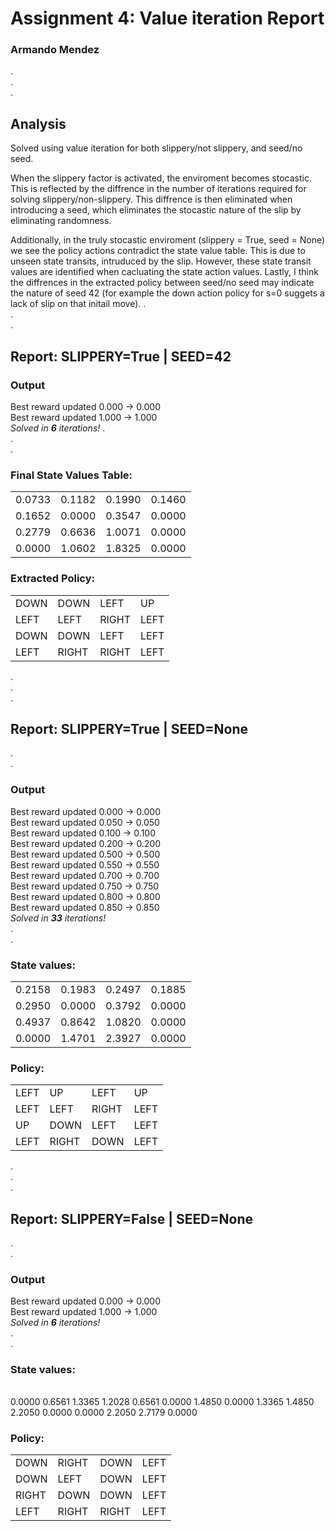 # Assignment 4: Value iteration Report
### Armando Mendez
.  
.  
.  

## Analysis

Solved using value iteration for both slippery/not slippery, and seed/no seed.

When the slippery factor is activated, the enviroment becomes stocastic. This is reflected by the diffrence in the number of iterations required for solving slippery/non-slippery.
This diffrence is then eliminated when introducing a seed, which eliminates the stocastic nature of the slip by eliminating randomness. 

Additionally, in the truly stocastic enviroment (slippery = True, seed = None) we see the policy  actions contradict the state value table. This is due to unseen state transits, intruduced by the slip. However, these state transit values are identified when cacluating the state action values. Lastly, I think the diffrences in the extracted policy between seed/no seed may indicate the nature of seed 42 (for example the down action policy for s=0 suggets a lack of slip on that initail move).
.  
.  
.  

## Report: SLIPPERY=True | SEED=42

### Output

Best reward updated 0.000 -> 0.000  
Best reward updated 1.000 -> 1.000  
*Solved in **6** iterations!* .  
.  
.  

### Final State Values Table:
|       |       |       |       |
|-------|-------|-------|--------|
| 0.0733 | 0.1182 | 0.1990 | 0.1460 |
| 0.1652 | 0.0000 | 0.3547 | 0.0000 |
| 0.2779 | 0.6636 | 1.0071 | 0.0000 |
| 0.0000 | 1.0602 | 1.8325 | 0.0000 |

### Extracted Policy:

|       |       |       |       |
|-------|-------|-------|--------|
 DOWN  | DOWN  | LEFT  | UP    |
 LEFT  | LEFT  | RIGHT | LEFT  |
 DOWN  | DOWN  | LEFT  | LEFT  |
 LEFT  | RIGHT | RIGHT | LEFT  |



.  
.  
.  


## Report: SLIPPERY=True | SEED=None
.  
.  


### Output


Best reward updated 0.000 -> 0.000   
Best reward updated 0.050 -> 0.050   
Best reward updated 0.100 -> 0.100   
Best reward updated 0.200 -> 0.200     
Best reward updated 0.500 -> 0.500   
Best reward updated 0.550 -> 0.550   
Best reward updated 0.700 -> 0.700  
Best reward updated 0.750 -> 0.750  
Best reward updated 0.800 -> 0.800  
Best reward updated 0.850 -> 0.850  
*Solved in **33** iterations!*  
.  
.  

### State values:

|       |       |       |       |
|-------|-------|-------|--------|
| 0.2158 | 0.1983 | 0.2497 | 0.1885 | 
| 0.2950 | 0.0000 | 0.3792 | 0.0000 |
| 0.4937 | 0.8642 | 1.0820 | 0.0000 |
| 0.0000 | 1.4701 | 2.3927 | 0.0000 |

### Policy:

|       |       |       |       |
|-------|-------|-------|--------|
| LEFT |  UP   |  LEFT |  UP   | 
| LEFT |  LEFT |  RIGHT|  LEFT | 
| UP   |  DOWN |  LEFT |  LEFT |
| LEFT |  RIGHT|  DOWN |  LEFT |

.  
.  
.

## Report: SLIPPERY=False | SEED=None
.  
.  
### Output


Best reward updated 0.000 -> 0.000   
Best reward updated 1.000 -> 1.000   
*Solved in **6** iterations!*    
.   
.

### State values:
|       |       |       |       |
|-------|-------|-------|--------|
 0.0000  0.6561  1.3365  1.2028 
 0.6561  0.0000  1.4850  0.0000 
 1.3365  1.4850  2.2050  0.0000 
 0.0000  2.2050  2.7179  0.0000 

### Policy:

|       |       |       |       |
|-------|-------|-------|--------|
 DOWN |   RIGHT |  DOWN |  LEFT  
 DOWN |  LEFT | DOWN   | LEFT  
 RIGHT|  DOWN  | DOWN  | LEFT  
 LEFT |  RIGHT | RIGHT | LEFT  